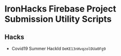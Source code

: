 # IronHacks Firebase Project Submission Utility Scripts 

## Hacks

- Covid19 Summer HackId `DeKE13nHvqzolDUa0Fg9`
